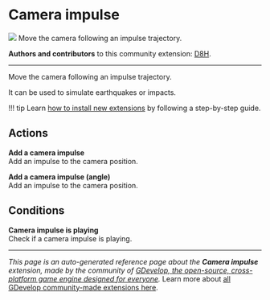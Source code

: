 # Camera impulse

<img src="https://resources.gdevelop-app.com/assets/Icons/Glyphster Pack/Master/SVG/Arrows/Arrows_thin_arrow_up_down_directions.svg" class="extension-icon"></img>
Move the camera following an impulse trajectory.

**Authors and contributors** to this community extension: [D8H](https://gd.games/D8H).

---

Move the camera following an impulse trajectory.

It can be used to simulate earthquakes or impacts.

!!! tip
    Learn [how to install new extensions](/gdevelop5/extensions/search) by following a step-by-step guide.

## Actions

**Add a camera impulse**  
Add an impulse to the camera position.

**Add a camera impulse (angle)**  
Add an impulse to the camera position.

## Conditions

**Camera impulse is playing**  
Check if a camera impulse is playing.



---

*This page is an auto-generated reference page about the **Camera impulse** extension, made by the community of [GDevelop, the open-source, cross-platform game engine designed for everyone](https://gdevelop.io/).* Learn more about [all GDevelop community-made extensions here](/gdevelop5/extensions).